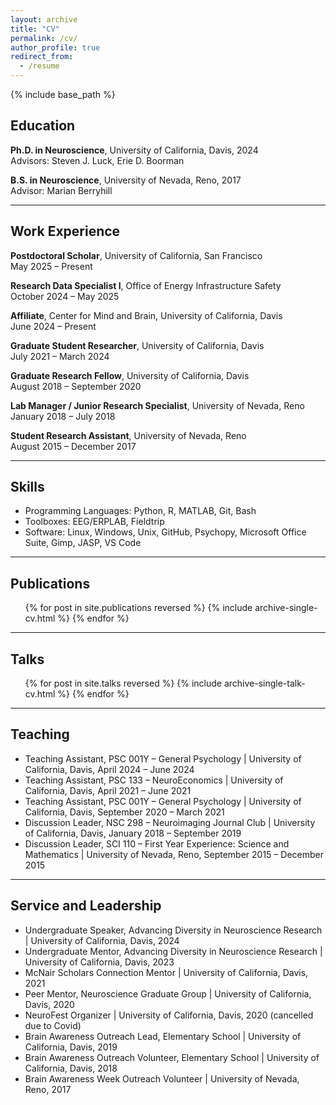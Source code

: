 ```yaml
---
layout: archive
title: "CV"
permalink: /cv/
author_profile: true
redirect_from:
  - /resume
---
```


{% include base_path %}

## Education

**Ph.D. in Neuroscience**, University of California, Davis, 2024  
Advisors: Steven J. Luck, Erie D. Boorman

**B.S. in Neuroscience**, University of Nevada, Reno, 2017  
Advisor: Marian Berryhill

---

## Work Experience

**Postdoctoral Scholar**, University of California, San Francisco  
May 2025 – Present

**Research Data Specialist I**, Office of Energy Infrastructure Safety  
October 2024 – May 2025

**Affiliate**, Center for Mind and Brain, University of California, Davis  
June 2024 – Present

**Graduate Student Researcher**, University of California, Davis  
July 2021 – March 2024

**Graduate Research Fellow**, University of California, Davis  
August 2018 – September 2020

**Lab Manager / Junior Research Specialist**, University of Nevada, Reno  
January 2018 – July 2018

**Student Research Assistant**, University of Nevada, Reno  
August 2015 – December 2017

---

## Skills

- Programming Languages: Python, R, MATLAB, Git, Bash  
- Toolboxes: EEG/ERPLAB, Fieldtrip  
- Software: Linux, Windows, Unix, GitHub, Psychopy, Microsoft Office Suite, Gimp, JASP, VS Code

---

## Publications

<ul>
  {% for post in site.publications reversed %}
    {% include archive-single-cv.html %}
  {% endfor %}
</ul>

---

## Talks

<ul>
  {% for post in site.talks reversed %}
    {% include archive-single-talk-cv.html %}
  {% endfor %}
</ul>

---

## Teaching

- Teaching Assistant, PSC 001Y – General Psychology | University of California, Davis, April 2024 – June 2024  
- Teaching Assistant, PSC 133 – NeuroEconomics | University of California, Davis, April 2021 – June 2021  
- Teaching Assistant, PSC 001Y – General Psychology | University of California, Davis, September 2020 – March 2021  
- Discussion Leader, NSC 298 – Neuroimaging Journal Club | University of California, Davis, January 2018 – September 2019  
- Discussion Leader, SCI 110 – First Year Experience: Science and Mathematics | University of Nevada, Reno, September 2015 – December 2015

---

## Service and Leadership

- Undergraduate Speaker, Advancing Diversity in Neuroscience Research | University of California, Davis, 2024  
- Undergraduate Mentor, Advancing Diversity in Neuroscience Research | University of California, Davis, 2023  
- McNair Scholars Connection Mentor | University of California, Davis, 2021  
- Peer Mentor, Neuroscience Graduate Group | University of California, Davis, 2020  
- NeuroFest Organizer | University of California, Davis, 2020 (cancelled due to Covid)  
- Brain Awareness Outreach Lead, Elementary School | University of California, Davis, 2019  
- Brain Awareness Outreach Volunteer, Elementary School | University of California, Davis, 2018  
- Brain Awareness Week Outreach Volunteer | University of Nevada, Reno, 2017
